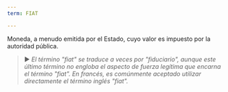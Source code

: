 ```yaml
---
term: FIAT

---
```

Moneda, a menudo emitida por el Estado, cuyo valor es impuesto por la autoridad pública.

> ► *El término "fiat" se traduce a veces por "fiduciario", aunque este último término no engloba el aspecto de fuerza legítima que encarna el término "fiat". En francés, es comúnmente aceptado utilizar directamente el término inglés "fiat".*